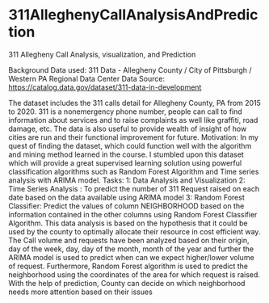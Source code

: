 # 311AlleghenyCallAnalysisAndPrediction
311 Allegheny Call Analysis, visualization, and Prediction

Background
Data used: 311 Data - Allegheny County / City of Pittsburgh / Western PA Regional Data Center
Data Source: https://catalog.data.gov/dataset/311-data-in-development

The dataset includes the 311 calls detail for Allegheny County, PA from 2015 to 2020. 311 is a nonemergency phone number, people can call to find information about services and to raise complaints as
well like graffiti, road damage, etc. The data is also useful to provide wealth of insight of how cities are
run and their functional improvement for future.
Motivation: In my quest of finding the dataset, which could function well with the algorithm and mining
method learned in the course. I stumbled upon this dataset which will provide a great supervised
learning solution using powerful classification algorithms such as Random Forest Algorithm and Time
series analysis with ARIMA model.
Tasks:
1: Data Analysis and Visualization
2: Time Series Analysis : To predict the number of 311 Request raised on each date based on the data
available using ARIMA model
3: Random Forest Classifier: Predict the values of column NEIGHBORHOOD based on the information
contained in the other columns using Random Forest Classifier Algorithm.
This data analysis is based on the hypothesis that it could be used by the county to optimally allocate
their resource in cost efficient way. The Call volume and requests have been analyzed based on their
origin, day of the week, day, day of the month, month of the year and further the ARIMA model is used to
predict when can we expect higher/lower volume of request. Furthermore, Random Forest algorithm is
used to predict the neighborhood using the coordinates of the area for which request is raised. With the
help of prediction, County can decide on which neighborhood needs more attention based on their
issues

